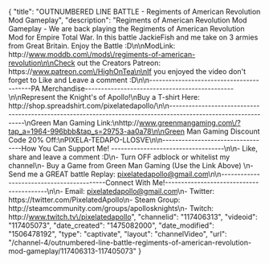 {
    "title": "OUTNUMBERED LINE BATTLE - Regiments of American Revolution Mod Gameplay",
    "description": "Regiments of American Revolution Mod Gameplay - We are back playing the Regiments of American Revolution Mod for Empire Total War.  In this battle JackieFish and me take on 3 armies from Great Britain.  Enjoy the Battle :D\n\nModLink: http:\/\/www.moddb.com\/mods\/regiments-of-american-revolution\n\nCheck out the Creators Patreon: https:\/\/www.patreon.com\/HighOnTea\n\nIf you enjoyed the video don't forget to Like and Leave a comment :D\n\n-----------------------------------------PA Merchandise----------------------------------------------\n\nRepresent the Knight's of Apollo!\nBuy a T-shirt Here: http:\/\/shop.spreadshirt.com\/pixelatedapollo\/\n\n---------------------------------------------------------------------------------------------------------------\nGreen Man Gaming Link:\nhttp:\/\/www.greenmangaming.com\/?tap_a=1964-996bbb&tap_s=29753-aa0a78\n\nGreen Man Gaming Discount Code 20% Off:\nPIXELA-TEDAPO-LLOSVE\n\n----------------------------------How You Can Support Me! -----------------------------------\n\n- Like, share and leave a comment :D\n- Turn OFF adblock or whitelist my channel\n- Buy a Game from Green Man Gaming (Use the Link Above) \n- Send me a GREAT battle Replay: pixelatedapollo@gmail.com\n\n------------------------------------------Connect With Me!-----------------------------------------\n\n- Email: pixelatedapollo@gmail.com\n- Twitter: https:\/\/twitter.com\/PixelatedApollo\n- Steam Group:  http:\/\/steamcommunity.com\/groups\/apollosknights\n- Twitch: http:\/\/www.twitch.tv\/pixelatedapollo",
    "channelid": "117406313",
    "videoid": "117405073",
    "date_created": "1475082000",
    "date_modified": "1506478192",
    "type": "captivate",
    "layout": "channelVideo",
    "url": "\/channel-4\/outnumbered-line-battle-regiments-of-american-revolution-mod-gameplay\/117406313-117405073"
}